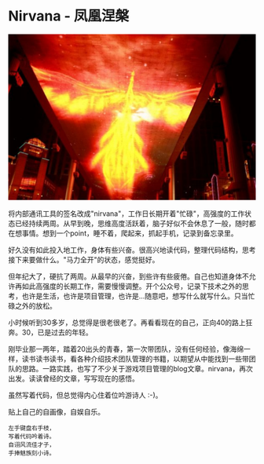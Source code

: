 # Nirvana - 凤凰涅槃

![](2018_03_26_nirvana/nirvana.png)

将内部通讯工具的签名改成"nirvana"，工作日长期开着"忙碌"，高强度的工作状态已经持续两周。从早到晚，思维高度活跃着，脑子好似不会休息了一般，随时都在想事情。想到一个point，睡不着，爬起来，抓起手机，记录到备忘录里。

好久没有如此投入地工作，身体有些兴奋。很高兴地读代码，整理代码结构，思考接下来要做什么。"马力全开"的状态，感觉挺好。

但年纪大了，硬抗了两周。从最早的兴奋，到些许有些疲倦。自己也知道身体不允许再如此高强度的长期工作，需要慢慢调整。开个公众号，记录下技术之外的思考，也许是生活，也许是项目管理，也许是...随意吧，想写什么就写什么。只当忙碌之外的放松。

小时候听到30多岁，总觉得是很老很老了。再看看现在的自己，正向40的路上狂奔。30，已是过去的年轻。

刚毕业那一两年，踏着20出头的青春，第一次带团队，没有任何经验，像海绵一样，读书读书读书，看各种介绍技术团队管理的书籍，以期望从中能找到一些带团队的思路。一路实践，也写了不少关于游戏项目管理的blog文章。nirvana，再次出发。读读曾经的文章，写写现在的感悟。

虽然写着代码，但总觉得内心住着位吟游诗人 :-)。

贴上自己的自画像，自娱自乐。

```
左手键盘右手枝，
写着代码吟着诗。
自诩风流佳才子，
手捧魅族刻小诗。
```
